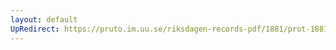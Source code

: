 ```yaml
---
layout: default
UpRedirect: https://pruto.im.uu.se/riksdagen-records-pdf/1881/prot-1881--ak--036/prot-1881--ak--036_023.pdf
---
```


